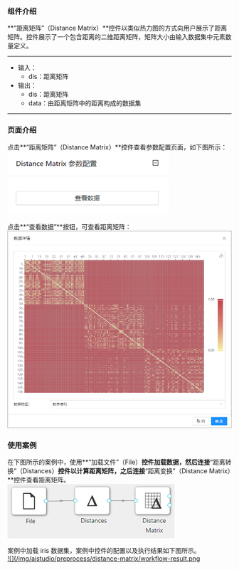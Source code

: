 ### 组件介绍
**“距离矩阵”（Distance Matrix）**控件以类似热力图的方式向用户展示了距离矩阵。控件展示了一个包含距离的二维距离矩阵，矩阵大小由输入数据集中元素数量定义。

<hr/>

- 输入：
  - dis：距离矩阵
- 输出：
  - dis：距离矩阵
  - data：由距离矩阵中的距离构成的数据集

<hr/>


### 页面介绍
点击**“距离矩阵”（Distance Matrix）**控件查看参数配置页面，如下图所示：  
[ ![](/img/aistudio/preprocess/distance-matrix/param.png) ](/img/aistudio/preprocess/distance-matrix/param.png)

点击**“查看数据”**按钮，可查看距离矩阵：
[ ![](/img/aistudio/preprocess/distance-matrix/interaction.png) ](/img/aistudio/preprocess/distance-matrix/interaction.png)

### 使用案例
在下图所示的案例中，使用**“加载文件”（File）**控件加载数据，然后连接**“距离转换”（Distances）**控件以计算距离矩阵，之后连接**“距离变换”（Distance Matrix）**控件查看距离矩阵。   
[ ![](/img/aistudio/preprocess/distance-matrix/workflow.png) ](/img/aistudio/preprocess/distance-matrix/workflow.png)

案例中加载 iris 数据集，案例中控件的配置以及执行结果如下图所示。  
[ ![](/img/aistudio/preprocess/distance-matrix/workflow-result.png ](/img/aistudio/preprocess/distance-matrix/workflow-result.png)
